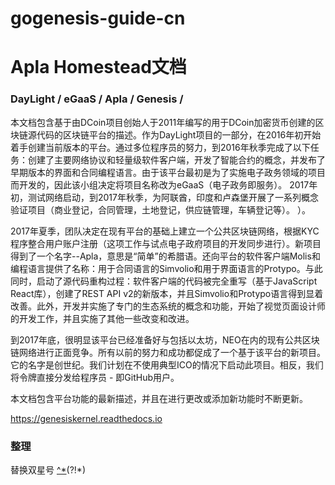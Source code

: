 

# gogenesis-guide-cn

# Apla Homestead文档
### DayLight / eGaaS / Apla / Genesis /

本文档包含基于由DCoin项目创始人于2011年编写的用于DCoin加密货币创建的区块链源代码的区块链平台的描述。作为DayLight项目的一部分，在2016年初开始着手创建当前版本的平台。通过多位程序员的努力，到2016年秋季完成了以下任务：创建了主要网络协议和轻量级软件客户端，开发了智能合约的概念，并发布了早期版本的界面和合同编程语言。由于该平台最初是为了实施电子政务领域的项目而开发的，因此该小组决定将项目名称改为eGaaS（电子政务即服务）。 2017年初，测试网络启动，到2017年秋季，为阿联酋，印度和卢森堡开展了一系列概念验证项目（商业登记，合同管理，土地登记，供应链管理，车辆登记等）。 ）。

2017年夏季，团队决定在现有平台的基础上建立一个公共区块链网络，根据KYC程序整合用户账户注册（这项工作与试点电子政府项目的开发同步进行）。新项目得到了一个名字--Apla，意思是“简单”的希腊语。还向平台的软件客户端Molis和编程语言提供了名称：用于合同语言的Simvolio和用于界面语言的Protypo。与此同时，启动了源代码重构过程：软件客户端的代码被完全重写（基于JavaScript React库），创建了REST API v2的新版本，并且Simvolio和Protypo语言得到显着改善。此外，开发并实施了专门的生态系统的概念和功能，开始了视觉页面设计师的开发工作，并且实施了其他一些改变和改进。

到2017年底，很明显该平台已经准备好与包括以太坊，NEO在内的现有公共区块链网络进行正面竞争。所有以前的努力和成功都促成了一个基于该平台的新项目。它的名字是创世纪。我们计划在不使用典型ICO的情况下启动此项目。相反，我们将令牌直接分发给程序员 - 即GitHub用户。

本文档包含平台功能的最新描述，并且在进行更改或添加新功能时不断更新。

https://genesiskernel.readthedocs.io

### 整理
替换双星号 [^\*](\*{2})(?!\*)
